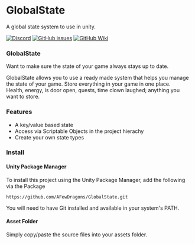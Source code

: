 # GlobalState
A global state system to use in unity.

[![Discord](https://img.shields.io/discord/686737735356252191.svg)](https://discord.gg/M7Gv6ER)
[![GitHub issues](https://img.shields.io/github/issues/AFewDragons/GlobalState.svg)](https://github.com/AFewDragons/GlobalState/issues)
[![GitHub Wiki](https://img.shields.io/badge/wiki-available-brightgreen.svg)](https://github.com/AFewDragons/GlobalState/wiki)

### GlobalState

Want to make sure the state of your game always stays up to date.

GlobalState allows you to use a ready made system that helps you manage the state of your game. Store everything in your game in one place.  
Health, energy, is door open, quests, time clown laughed; anything you want to store.

### Features
* A key/value based state
* Access via Scriptable Objects in the project hierachy
* Create your own state types

### Install

#### Unity Package Manager

To install this project using the Unity Package Manager,
add the following via the Package

```
https://github.com/AFewDragons/GlobalState.git
```

You will need to have Git installed and available in your system's PATH.

#### Asset Folder

Simply copy/paste the source files into your assets folder.